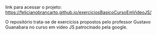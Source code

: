 link para acessar o projeto: https://felicianobrancarto.github.io/exerciciosBasicoCursoEmVideoJS/

O repositório trata-se de exercícios propostos pelo professor Gustavo Guanabara no curso em video JS patrocinado pela google.
